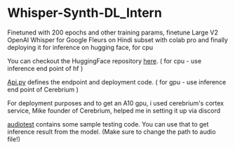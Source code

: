 # Whisper-Synth-DL_Intern
Finetuned  with 200 epochs and other training params, finetune Large V2 OpenAI Whisper for Google Fleurs on Hindi subset with colab pro and finally deploying it for inference on hugging face, for cpu

You can checkout the HuggingFace repository [here](https://huggingface.co/Sanyam0605/whisper-large-v2-hi). ( for cpu - use inference end point of hf )

[Api.py](https://github.com/Sj0605-DataSci/Whisper-Synth-DL_Intern/tree/main/api.py) defines the endpoint and deployment code. 
( for gpu - use inference end point of Cerebrium )

For deployment purposes and to get an A10 gpu, i used cerebrium's cortex service, Mike founder of Cerebrium, helped me in setting it up via discord

[audiotest](https://github.com/Sj0605-DataSci/Whisper-Synth-DL_Intern/tree/main/audiotest) contains some sample testing code. You can use that to get inference result from the model. (Make sure to change the path to audio file!)
